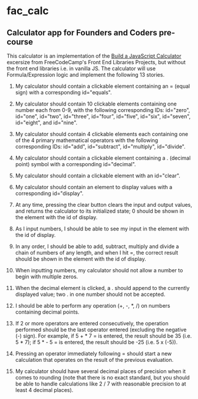 # fac_calc
## Calculator app for Founders and Coders pre-course

This calculator is an implementation of the [Build a JavaScript Calculator](https://www.freecodecamp.org/learn/front-end-libraries/front-end-libraries-projects/build-a-javascript-calculator) excersize from FreeCodeCamp's Front End Libraries Projects, but without the front end libraries i.e. in vanilla JS. The calculator will use Formula/Expression logic and implement the following 13 stories.


1. My calculator should contain a clickable element containing an = (equal sign) with a corresponding id="equals".

2. My calculator should contain 10 clickable elements containing one number each from 0-9, with the following corresponding IDs: id="zero", id="one", id="two", id="three", id="four", id="five", id="six", id="seven", id="eight", and id="nine".

3. My calculator should contain 4 clickable elements each containing one of the 4 primary mathematical operators with the following corresponding IDs: id="add", id="subtract", id="multiply", id="divide".

4. My calculator should contain a clickable element containing a . (decimal point) symbol with a corresponding id="decimal".

5. My calculator should contain a clickable element with an id="clear".

6. My calculator should contain an element to display values with a corresponding id="display".

7. At any time, pressing the clear button clears the input and output values, and returns the calculator to its initialized state; 0 should be shown in the element with the id of display.

8. As I input numbers, I should be able to see my input in the element with the id of display.

9. In any order, I should be able to add, subtract, multiply and divide a chain of numbers of any length, and when I hit =, the correct result should be shown in the element with the id of display.

10. When inputting numbers, my calculator should not allow a number to begin with multiple zeros.

11. When the decimal element is clicked, a . should append to the currently displayed value; two . in one number should not be accepted.

12. I should be able to perform any operation (+, -, *, /) on numbers containing decimal points.

13. If 2 or more operators are entered consecutively, the operation performed should be the last operator entered (excluding the negative (-) sign). For example, if 5 + * 7 = is entered, the result should be 35 (i.e. 5 * 7); if 5 * - 5 = is entered, the result should be -25 (i.e. 5 x (-5)).

14. Pressing an operator immediately following = should start a new calculation that operates on the result of the previous evaluation.

15. My calculator should have several decimal places of precision when it comes to rounding (note that there is no exact standard, but you should be able to handle calculations like 2 / 7 with reasonable precision to at least 4 decimal places).
